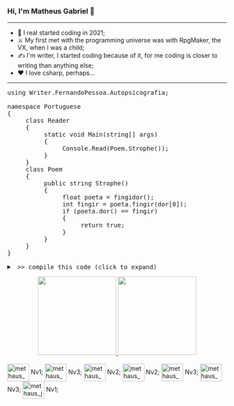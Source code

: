 ### Hi, I'm Matheus Gabriel 👋
---
- 🌱 I real started coding in 2021;
- ⚔️ My first met with the programming universe was with RpgMaker, the VX, when I was a child;
- ✍️ I'm writer, I started coding because of it, for me coding is closer to writing than anything else;
- ❤️ I love csharp, perhaps...
---
<pre>
using Writer.FernandoPessoa.Autopsicografia;

namespace Portuguese
{
     class Reader 
     {
          static void Main(string[] args)
          {
               Console.Read(Poem.Strophe());
          }
     }
     class Poem 
     {
          public string Strophe() 
          {
               float poeta = fingidor();
               int fingir = poeta.fingir(dor[0]);
               if (poeta.dor() == fingir)
               {
                    return true;
               }
          }
     }
}

<details><summary> >> compile this code (click to expand)</summary>
<i>O poeta é um fingidor, 
finge tão completamente
Que chega a fingir que é dor
A dor que deveras sente.
(Fernando Pessoa)</i>

📕 This verses are a citation in my first book, i love it. 😊</details></pre>
<div align="center">
  <a href="https://github.com/methaus">
    <img height="180em" src="https://github-readme-stats.vercel.app/api?username=methaus&show_icons=true&theme=dark&include_all_commits=true&count_private=true" />
    <img height="180em" src="https://github-readme-stats.vercel.app/api/top-langs/?username=methaus&layout=compact&langs_count=7&theme=dark" />
  </a>
</div>
<br>
<div>
  <img align="center" alt="methaus_c" width="50" height="40" src="https://cdn.jsdelivr.net/gh/devicons/devicon/icons/c/c-original.svg" /> Nv1;
  <img align="center" alt="methaus_csharp" width="50" height="40" src="https://cdn.jsdelivr.net/gh/devicons/devicon/icons/csharp/csharp-original.svg" /> Nv3;
  <img align="center" alt="methaus_python" width="50" height="40" src="https://cdn.jsdelivr.net/gh/devicons/devicon/icons/python/python-original.svg" /> Nv2;
  <img align="center" alt="methaus_php" width="50" height="40" src="https://cdn.jsdelivr.net/gh/devicons/devicon/icons/php/php-original.svg" /> Nv2;
  <img align="center" alt="methaus_html" width="50" height="40" src="https://cdn.jsdelivr.net/gh/devicons/devicon/icons/html5/html5-original.svg" /> Nv3;
  <img align="center" alt="methaus_css" width="50" height="40" src="https://cdn.jsdelivr.net/gh/devicons/devicon/icons/css3/css3-original.svg" /> Nv3;
  <img align="center" alt="methaus_javascript" width="50" height="40" src="https://cdn.jsdelivr.net/gh/devicons/devicon/icons/javascript/javascript-original.svg" /> Nv1;
</div>
<br>


